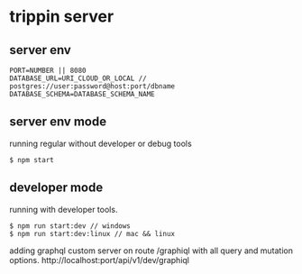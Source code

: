 # trippin server

server env
----
```env
PORT=NUMBER || 8080
DATABASE_URL=URI_CLOUD_OR_LOCAL // postgres://user:password@host:port/dbname
DATABASE_SCHEMA=DATABASE_SCHEMA_NAME
```

server env mode
----
running regular without developer or debug tools

```
$ npm start
```

developer mode
----
running with developer tools.
```
$ npm run start:dev // windows
$ npm run start:dev:linux // mac && linux
```

adding graphql custom server on route /graphiql with all query and mutation options.
http://localhost:port/api/v1/dev/graphiql


